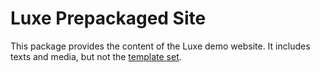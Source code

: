# Luxe Prepackaged Site

This package provides the content of the Luxe demo website. It includes texts and media, but not the [template set](../template-set/).
